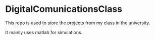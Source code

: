 # DigitalComunicationsClass

This repo is used to store the projects from my class in the university.

It mainly uses matlab for simulations.